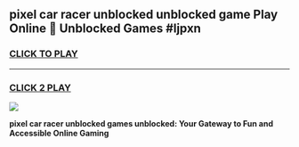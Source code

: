 
## pixel car racer unblocked unblocked game Play Online 👋 Unblocked Games #ljpxn
<h3>
<a href="https://premium.freeplayer.one?title=pixel_car_racer_unblocked&ref=21F">CLICK TO PLAY</a></h3>
<hr>

<h3>
<a href="https://premium.freeplayer.one?title=pixel_car_racer_unblocked&ref=21F">CLICK 2 PLAY</a>
  
</h3>

<a href="https://premium.freeplayer.one?title=pixel_car_racer_unblocked&ref=21F/"><img src="https://clearcache.store/games.png"></a>


**pixel car racer unblocked games unblocked: Your Gateway to Fun and Accessible Online Gaming**
